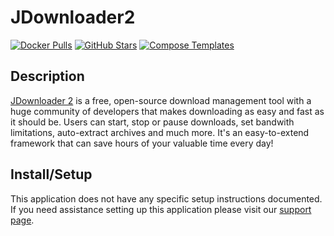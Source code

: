 # JDownloader2

[![Docker Pulls](https://img.shields.io/docker/pulls/jlesage/jdownloader-2?style=flat-square&color=607D8B&label=docker%20pulls&logo=docker)](https://hub.docker.com/r/jlesage/jdownloader-2)
[![GitHub Stars](https://img.shields.io/github/stars/jlesage/docker-jdownloader-2?style=flat-square&color=607D8B&label=github%20stars&logo=github)](https://github.com/jlesage/docker-jdownloader-2)
[![Compose Templates](https://img.shields.io/static/v1?style=flat-square&color=607D8B&label=compose&message=templates)](https://github.com/GhostWriters/DockSTARTer/tree/master/compose/.apps/jdownloader2)

## Description

[JDownloader 2](https://github.com/jlesage/docker-jdownloader-2) is a free, open-source download management tool with a huge community of developers that makes downloading as easy and fast as it should be. Users can start, stop or pause downloads, set bandwith limitations, auto-extract archives and much more. It's an easy-to-extend framework that can save hours of your valuable time every day!

## Install/Setup

This application does not have any specific setup instructions documented. If
you need assistance setting up this application please visit our
[support page](https://dockstarter.com/basics/support/).
